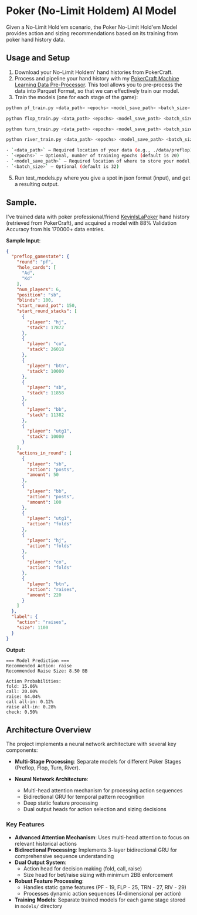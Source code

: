 # Poker (No-Limit Holdem) AI Model

Given a No-Limit Hold'em scenario, the Poker No-Limit Hold'em Model provides action and sizing recommendations based on its training from poker hand history data.

## Usage and Setup
1. Download your No-Limit Holdem' hand histories from PokerCraft.
2. Process and pipeline your hand history with my [PokerCraft Machine Learning Data Pre-Processor](https://github.com/stnlywng/Poker-ML-Data-Preprocessor). This tool allows you to pre-process the data into Parquet Format, so that we can effectively train our model.
3. Train the models (one for each stage of the game):
  ```bash
  python pf_train.py <data_path> <epochs> <model_save_path> <batch_size>
  
  python flop_train.py <data_path> <epochs> <model_save_path> <batch_size>
  
  python turn_train.py <data_path> <epochs> <model_save_path> <batch_size>
  
  python river_train.py <data_path> <epochs> <model_save_path> <batch_size>
  
- `<data_path>` — Required location of your data (e.g., ./data/preflop)
- `<epochs>` — Optional, number of training epochs (default is 20)
- `<model_save_path>` — Required location of where to store your model, make sure location exists beforehand (e.g., ./models) 
- `<batch_size>` — Optional (default is 32) 
  ```
5. Run test_models.py where you give a spot in json format (input), and get a resulting output.

## Sample.

I've trained data with poker professional/friend [KevinIsLaPoker](https://www.youtube.com/@%E5%87%AF%E6%96%87%E7%9A%84%E6%89%91%E5%85%8B%E4%B9%8B%E8%B7%AF) hand history (retrieved from PokerCraft), and acquired a model with 88% Validation Accuracy from his 170000+ data entries. 

**Sample Input**:
```json
{
  "preflop_gamestate": {
    "round": "pf",
    "hole_cards": [
      "Ad",
      "Kd"
    ],
    "num_players": 6,
    "position": "sb",
    "blinds": 100,
    "start_round_pot": 150,
    "start_round_stacks": [
      {
        "player": "hj",
        "stack": 17872
      },
      {
        "player": "co",
        "stack": 26018
      },
      {
        "player": "btn",
        "stack": 10000
      },
      {
        "player": "sb",
        "stack": 11858
      },
      {
        "player": "bb",
        "stack": 11382
      },
      {
        "player": "utg1",
        "stack": 10000
      }
    ],
    "actions_in_round": [
      {
        "player": "sb",
        "action": "posts",
        "amount": 50
      },
      {
        "player": "bb",
        "action": "posts",
        "amount": 100
      },
      {
        "player": "utg1",
        "action": "folds"
      },
      {
        "player": "hj",
        "action": "folds"
      },
      {
        "player": "co",
        "action": "folds"
      },
      {
        "player": "btn",
        "action": "raises",
        "amount": 220
      }
    ]
  },
  "label": {
    "action": "raises",
    "size": 1100
  }
}
```
**Output:**
```text
=== Model Prediction ===
Recommended Action: raise
Recommended Raise Size: 8.50 BB

Action Probabilities:
fold: 15.06%
call: 20.00%
raise: 64.04%
call all-in: 0.12%
raise all-in: 0.28%
check: 0.50%
```

## Architecture Overview

The project implements a neural network architecture with several key components:

- **Multi-Stage Processing**: Separate models for different Poker Stages (Preflop, Flop, Turn, River).

- **Neural Network Architecture**:
  - Multi-head attention mechanism for processing action sequences
  - Bidirectional GRU for temporal pattern recognition
  - Deep static feature processing
  - Dual output heads for action selection and sizing decisions

### Key Features

- **Advanced Attention Mechanism**: Uses multi-head attention to focus on relevant historical actions
- **Bidirectional Processing**: Implements 3-layer bidirectional GRU for comprehensive sequence understanding
- **Dual Output System**:
  - Action head for decision making (fold, call, raise)
  - Size head for bet/raise sizing with minimum 2BB enforcement
- **Robust Feature Processing**:
  - Handles static game features (PF - 19, FLP - 25, TRN - 27, RIV - 29)
  - Processes dynamic action sequences (4-dimensional per action)
- **Training Models**: Separate trained models for each game stage stored in `models/` directory


